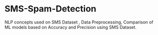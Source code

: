 # SMS-Spam-Detection
NLP concepts used on SMS Dataset , Data Preprocessing, Comparison of ML models based on Accuracy and Precision using SMS Dataset.

